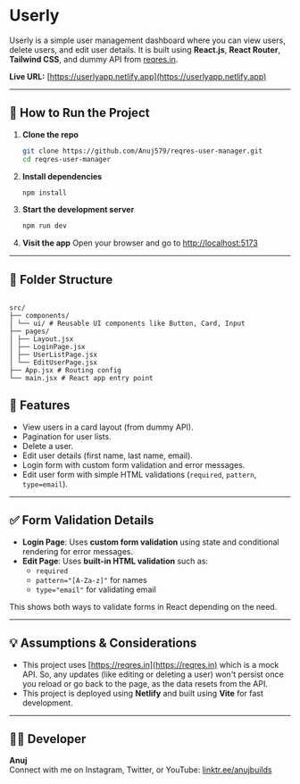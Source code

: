 # Userly

Userly is a simple user management dashboard where you can view users, delete users, and edit user details. It is built using **React.js**, **React Router**, **Tailwind CSS**, and dummy API from [reqres.in](https://reqres.in).

**Live URL:** [https://userlyapp.netlify.app](https://userlyapp.netlify.app)

---

## 🔧 How to Run the Project

1. **Clone the repo**

   ```bash
   git clone https://github.com/Anuj579/reqres-user-manager.git
   cd reqres-user-manager
   ```

2. **Install dependencies**

   ```bash
   npm install
   ```

3. **Start the development server**

   ```bash
   npm run dev
   ```

4. **Visit the app**
   Open your browser and go to [http://localhost:5173](http://localhost:5173)

---

## 📁 Folder Structure

```

src/
├── components/
│ └── ui/ # Reusable UI components like Button, Card, Input
├── pages/
│ ├── Layout.jsx
│ ├── LoginPage.jsx
│ ├── UserListPage.jsx
│ └── EditUserPage.jsx
├── App.jsx # Routing config
└── main.jsx # React app entry point

```

## 🧠 Features

- View users in a card layout (from dummy API).
- Pagination for user lists.
- Delete a user.
- Edit user details (first name, last name, email).
- Login form with custom form validation and error messages.
- Edit user form with simple HTML validations (`required`, `pattern`, `type=email`).

---

## ✅ Form Validation Details

- **Login Page**: Uses **custom form validation** using state and conditional rendering for error messages.
- **Edit Page**: Uses **built-in HTML validation** such as:
  - `required`
  - `pattern="[A-Za-z]"` for names
  - `type="email"` for validating email

This shows both ways to validate forms in React depending on the need.

---

## 💡 Assumptions & Considerations

- This project uses [https://reqres.in](https://reqres.in) which is a mock API. So, any updates (like editing or deleting a user) won't persist once you reload or go back to the page, as the data resets from the API.
- This project is deployed using **Netlify** and built using **Vite** for fast development.

---

## 👨‍💻 Developer

**Anuj**  
Connect with me on Instagram, Twitter, or YouTube: [linktr.ee/anujbuilds](https://linktr.ee/anujbuilds)
